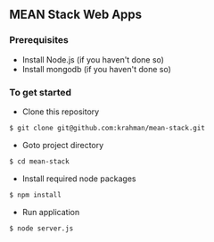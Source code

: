 ## MEAN Stack Web Apps

### Prerequisites
* Install Node.js (if you haven't done so)
* Install mongodb (if you haven't done so)

### To get started
* Clone this repository
```bash
$ git clone git@github.com:krahman/mean-stack.git
```
* Goto project directory
```bash
$ cd mean-stack
```
* Install required node packages
```bash
$ npm install
```
* Run application
```bash
$ node server.js
```
